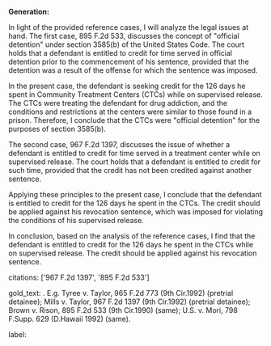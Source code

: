 **Generation:**

 <answer>

In light of the provided reference cases, I will analyze the legal issues at hand. The first case, 895 F.2d 533, discusses the concept of "official detention" under section 3585(b) of the United States Code. The court holds that a defendant is entitled to credit for time served in official detention prior to the commencement of his sentence, provided that the detention was a result of the offense for which the sentence was imposed.

In the present case, the defendant is seeking credit for the 126 days he spent in Community Treatment Centers (CTCs) while on supervised release. The CTCs were treating the defendant for drug addiction, and the conditions and restrictions at the centers were similar to those found in a prison. Therefore, I conclude that the CTCs were "official detention" for the purposes of section 3585(b).

The second case, 967 F.2d 1397, discusses the issue of whether a defendant is entitled to credit for time served in a treatment center while on supervised release. The court holds that a defendant is entitled to credit for such time, provided that the credit has not been credited against another sentence.

Applying these principles to the present case, I conclude that the defendant is entitled to credit for the 126 days he spent in the CTCs. The credit should be applied against his revocation sentence, which was imposed for violating the conditions of his supervised release.

In conclusion, based on the analysis of the reference cases, I find that the defendant is entitled to credit for the 126 days he spent in the CTCs while on supervised release. The credit should be applied against his revocation sentence. <answer>

citations: ['967 F.2d 1397', '895 F.2d 533']

gold_text: . E.g. Tyree v. Taylor, 965 F.2d 773 (9th Cir.1992) (pretrial detainee); Mills v. Taylor, 967 F.2d 1397 (9th Cir.1992) (pretrial detainee); Brown v. Rison, 895 F.2d 533 (9th Cir.1990) (same); U.S. v. Mori, 798 F.Supp. 629 (D.Hawaii 1992) (same).

label: 